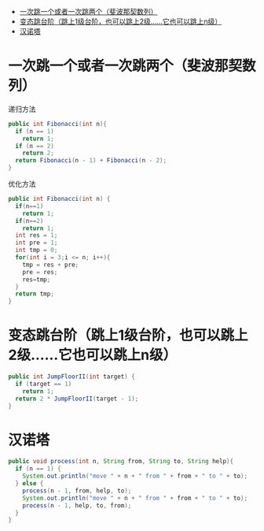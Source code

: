 
<!-- @import "[TOC]" {cmd="toc" depthFrom=1 depthTo=6 orderedList=false} -->
<!-- code_chunk_output -->

* [一次跳一个或者一次跳两个（斐波那契数列）](#一次跳一个或者一次跳两个斐波那契数列)
* [变态跳台阶（跳上1级台阶，也可以跳上2级……它也可以跳上n级）](#变态跳台阶跳上1级台阶也可以跳上2级它也可以跳上n级)
* [汉诺塔](#汉诺塔)

<!-- /code_chunk_output -->

# 一次跳一个或者一次跳两个（斐波那契数列）
递归方法
```java
public int Fibonacci(int n){
  if (n == 1)
    return 1;
  if (n == 2)
    return 2;
  return Fibonacci(n - 1) + Fibonacci(n - 2);
}
```
优化方法
```java
public int Fibonacci(int n) {
  if(n==1)
    return 1;
  if(n==2)
    return 1;
  int res = 1;
  int pre = 1;
  int tmp = 0;
  for(int i = 3;i <= n; i++){
    tmp = res + pre;
    pre = res;
    res=tmp;
  }
  return tmp;
}
```
# 变态跳台阶（跳上1级台阶，也可以跳上2级……它也可以跳上n级）
```java
public int JumpFloorII(int target) {
  if (target == 1)
    return 1;
  return 2 * JumpFloorII(target - 1);
}
```
# 汉诺塔
```java
public void process(int n, String from, String to, String help){
  if (n == 1) {
    System.out.println("move " + n + " from " + from + " to " + to);
  } else {
    process(n - 1, from, help, to);
    System.out.println("move " + n + " from " + from + " to " + to);
    process(n - 1, help, to, from);
  }
}
```
